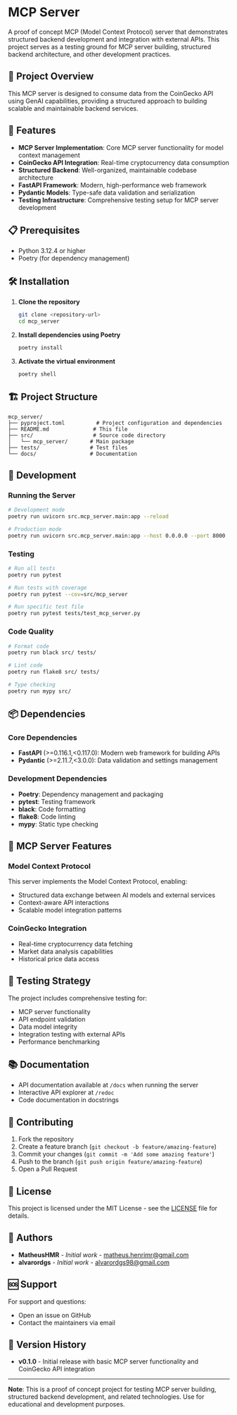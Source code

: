 ﻿# MCP Server

A proof of concept MCP (Model Context Protocol) server that demonstrates structured backend development and integration with external APIs. This project serves as a testing ground for MCP server building, structured backend architecture, and other development practices.

## 🎯 Project Overview

This MCP server is designed to consume data from the CoinGecko API using GenAI capabilities, providing a structured approach to building scalable and maintainable backend services.

## 🚀 Features

- **MCP Server Implementation**: Core MCP server functionality for model context management
- **CoinGecko API Integration**: Real-time cryptocurrency data consumption
- **Structured Backend**: Well-organized, maintainable codebase architecture
- **FastAPI Framework**: Modern, high-performance web framework
- **Pydantic Models**: Type-safe data validation and serialization
- **Testing Infrastructure**: Comprehensive testing setup for MCP server development

## 📋 Prerequisites

- Python 3.12.4 or higher
- Poetry (for dependency management)

## 🛠️ Installation

1. **Clone the repository**
   ```bash
   git clone <repository-url>
   cd mcp_server
   ```

2. **Install dependencies using Poetry**
   ```bash
   poetry install
   ```

3. **Activate the virtual environment**
   ```bash
   poetry shell
   ```

## 🏗️ Project Structure

```
mcp_server/
├── pyproject.toml          # Project configuration and dependencies
├── README.md              # This file
├── src/                   # Source code directory
│   └── mcp_server/       # Main package
├── tests/                # Test files
└── docs/                 # Documentation
```

## 🔧 Development

### Running the Server

```bash
# Development mode
poetry run uvicorn src.mcp_server.main:app --reload

# Production mode
poetry run uvicorn src.mcp_server.main:app --host 0.0.0.0 --port 8000
```

### Testing

```bash
# Run all tests
poetry run pytest

# Run tests with coverage
poetry run pytest --cov=src/mcp_server

# Run specific test file
poetry run pytest tests/test_mcp_server.py
```

### Code Quality

```bash
# Format code
poetry run black src/ tests/

# Lint code
poetry run flake8 src/ tests/

# Type checking
poetry run mypy src/
```

## 📦 Dependencies

### Core Dependencies
- **FastAPI** (>=0.116.1,<0.117.0): Modern web framework for building APIs
- **Pydantic** (>=2.11.7,<3.0.0): Data validation and settings management

### Development Dependencies
- **Poetry**: Dependency management and packaging
- **pytest**: Testing framework
- **black**: Code formatting
- **flake8**: Code linting
- **mypy**: Static type checking

## 🔌 MCP Server Features

### Model Context Protocol
This server implements the Model Context Protocol, enabling:
- Structured data exchange between AI models and external services
- Context-aware API interactions
- Scalable model integration patterns

### CoinGecko Integration
- Real-time cryptocurrency data fetching
- Market data analysis capabilities
- Historical price data access

## 🧪 Testing Strategy

The project includes comprehensive testing for:
- MCP server functionality
- API endpoint validation
- Data model integrity
- Integration testing with external APIs
- Performance benchmarking

## 📚 Documentation

- API documentation available at `/docs` when running the server
- Interactive API explorer at `/redoc`
- Code documentation in docstrings

## 🤝 Contributing

1. Fork the repository
2. Create a feature branch (`git checkout -b feature/amazing-feature`)
3. Commit your changes (`git commit -m 'Add some amazing feature'`)
4. Push to the branch (`git push origin feature/amazing-feature`)
5. Open a Pull Request

## 📄 License

This project is licensed under the MIT License - see the [LICENSE](LICENSE) file for details.

## 👥 Authors

- **MatheusHMR** - *Initial work* - [matheus.henrimr@gmail.com](mailto:matheus.henrimr@gmail.com)
- **alvarordgs** - *Initial work* - [alvarordgs98@gmail.com](mailto:alvarordgs98@gmail.com)

## 🆘 Support

For support and questions:
- Open an issue on GitHub
- Contact the maintainers via email

## 🔄 Version History

- **v0.1.0** - Initial release with basic MCP server functionality and CoinGecko API integration

---

**Note**: This is a proof of concept project for testing MCP server building, structured backend development, and related technologies. Use for educational and development purposes.

